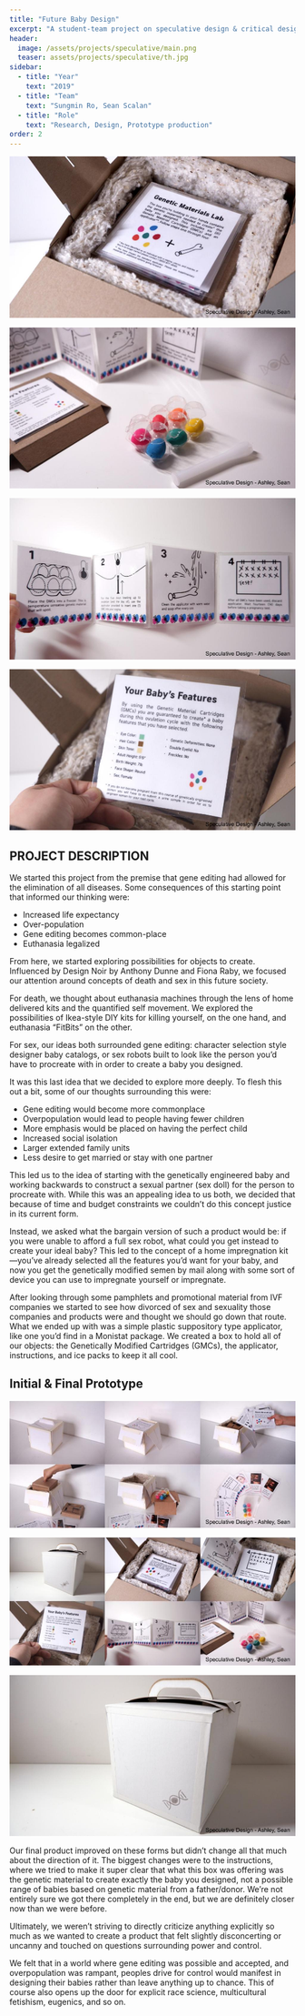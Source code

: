```yaml
---
title: "Future Baby Design"
excerpt: "A student-team project on speculative design & critical design thikning"
header:
  image: /assets/projects/speculative/main.png
  teaser: assets/projects/speculative/th.jpg
sidebar:
  - title: "Year"
    text: "2019"
  - title: "Team"
    text: "Sungmin Ro, Sean Scalan"
  - title: "Role"
    text: "Research, Design, Prototype production"
order: 2
---
```

![image](/assets/projects/speculative/1.jpg)

![image](/assets/projects/speculative/2.jpg)

![image](/assets/projects/speculative/3.jpg)

![image](/assets/projects/speculative/4.jpg)

## PROJECT DESCRIPTION
We started this project from the premise that gene editing had allowed for the  elimination of all diseases. Some consequences of this starting point that informed our  thinking were:

* Increased life expectancy
* Over-population
* Gene editing becomes common-place
* Euthanasia legalized

From here, we started exploring possibilities for objects to create. Influenced by Design  Noir by Anthony Dunne and Fiona Raby, we focused our attention around concepts of  death and sex in this future society. 

For death, we thought about euthanasia machines through the lens of home delivered  kits and the quantified self movement. We explored the possibilities of Ikea-style DIY  kits for killing yourself, on the one hand, and euthanasia “FitBits” on the other. 

For sex, our ideas both surrounded gene editing: character selection style designer  baby catalogs, or sex robots built to look like the person you’d have to procreate with  in order to create a baby you designed. 

It was this last idea that we decided to explore more deeply. To flesh this out a bit,  some of our thoughts surrounding this were: 

* Gene editing would become more commonplace 
* Overpopulation would lead to people having fewer children 
* More emphasis would be placed on having the perfect child 
* Increased social isolation 
* Larger extended family units 
* Less desire to get married or stay with one partner 

This led us to the idea of starting with the genetically engineered baby and working  backwards to construct a sexual partner (sex doll) for the person to procreate with.  While this was an appealing idea to us both, we decided that because of time and  budget constraints we couldn’t do this concept justice in its current form.

Instead, we asked what the bargain version of such a product would be: if you  were unable to afford a full sex robot, what could you get instead to create your ideal  baby? This led to the concept of a home impregnation kit—you’ve already selected all  the features you’d want for your baby, and now you get the genetically modified semen  by mail along with some sort of device you can use to impregnate yourself or  impregnate. 

After looking through some pamphlets and promotional material from IVF companies  we started to see how divorced of sex and sexuality those companies and products  were and thought we should go down that route.  What we ended up with was a simple plastic suppository type applicator, like one  you’d find in a Monistat package. We created a box to hold all of our objects: the  Genetically Modified Cartridges (GMCs), the applicator, instructions, and ice packs to  keep it all cool. 

## Initial & Final Prototype

![image](/assets/projects/speculative/5.jpg)

![image](/assets/projects/speculative/6.jpg)

![image](/assets/projects/speculative/7.jpg)

Our final product improved on these forms but didn’t change all that much about  the direction of it. The biggest changes were to the instructions, where we tried to  make it super clear that what this box was offering was the genetic material to create  exactly the baby you designed, not a possible range of babies based on genetic  material from a father/donor. We’re not entirely sure we got there completely in the end,  but we are definitely closer now than we were before.

Ultimately, we weren’t striving to directly criticize anything explicitly so much as we  wanted to create a product that felt slightly disconcerting or uncanny and touched on  questions surrounding power and control.

We felt that in a world where gene editing was possible and accepted, and  overpopulation was rampant, peoples drive for control would manifest in designing  their babies rather than leave anything up to chance. This of course also opens up the  door for explicit race science, multicultural fetishism, eugenics, and so on.

